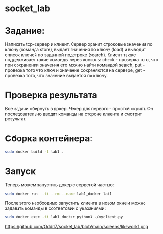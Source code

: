 # socket_lab

# Задание:
Написать tcp-сервер и клиент. Сервер хранит строковые значения по ключу (команда store), выдает значения по ключу (load) и выводит список ключей по заданной подстроке (search). Клиент также поддерживает такие команды через консоль: check - проверка того, что при сохранении значения его можно найти командой search, put - проверка того что ключ и значение сохраняются на сервере, get - проверка того, что значение выдается по ключу.

# Проверка результата
Все задачи обернуть в докер. Чекер для первого - простой скрипт. Он последовательно вводит команды на стороне клиента и смотрит результат.

# Сборка контейнера:
```bash
sudo docker build -t lab1 .
```
# Запуск
Теперь можем запустить докер с сервеной частью:
```bash
sudo docker run  -ti --rm --name lab1_docker lab1
```
После этого необходимо запустить клиента в новом окне и можно задавать команды в соответсвии с указаниями:
```bash
sudo docker exec -ti lab1_docker python3 ./myclient.py
```
https://github.com/Oddi17/socket_lab/blob/main/screens/likework1.png
